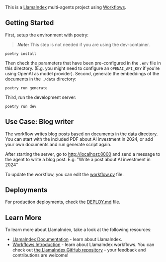This is a [LlamaIndex](https://www.llamaindex.ai/) multi-agents project using [Workflows](https://docs.llamaindex.ai/en/stable/understanding/workflows/).

## Getting Started

First, setup the environment with poetry:

> **_Note:_** This step is not needed if you are using the dev-container.

```shell
poetry install
```

Then check the parameters that have been pre-configured in the `.env` file in this directory. (E.g. you might need to configure an `OPENAI_API_KEY` if you're using OpenAI as model provider).
Second, generate the embeddings of the documents in the `./data` directory:

```shell
poetry run generate
```

Third, run the development server:

```shell
poetry run dev
```

## Use Case: Blog writer

The workflow writes blog posts based on documents in the [data](./data) directory. You can start with the included PDF about AI investment in 2024, or add your own documents and run generate script again.

After starting the server, go to [http://localhost:8000](http://localhost:8000) and send a message to the agent to write a blog post.
E.g: "Write a post about AI investment in 2024"

To update the workflow, you can edit the [workflow.py](./app/workflows/writer.py) file.

## Deployments

For production deployments, check the [DEPLOY.md](DEPLOY.md) file.

## Learn More

To learn more about LlamaIndex, take a look at the following resources:

- [LlamaIndex Documentation](https://docs.llamaindex.ai) - learn about LlamaIndex.
- [Workflows Introduction](https://docs.llamaindex.ai/en/stable/understanding/workflows/) - learn about LlamaIndex workflows.
  You can check out [the LlamaIndex GitHub repository](https://github.com/run-llama/llama_index) - your feedback and contributions are welcome!
